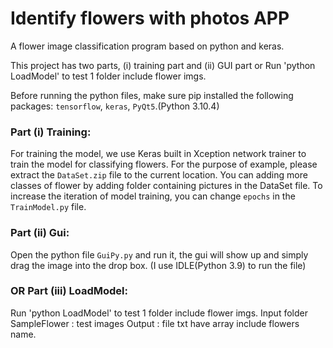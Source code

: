 # Identify flowers with photos APP
A flower image classification program based on python and keras.

This project has two parts, (i) training part and (ii) GUI part or Run 'python LoadModel' to test 1 folder include flower imgs.

Before running the python files, make sure pip installed the following packages: `tensorflow`, `keras`, `PyQt5`.(Python 3.10.4)

### Part (i) Training:

For training the model, we use Keras built in Xception network trainer to train the model for classifying flowers. For the purpose of example, please extract the `DataSet.zip` file to the current location.
You can adding more classes of flower by adding folder containing pictures in the DataSet file. To increase the iteration of model training, you can change `epochs` in the `TrainModel.py` file.

### Part (ii) Gui:

Open the python file `GuiPy.py` and run it, the gui will show up and simply drag the image into the drop box. (I use IDLE(Python 3.9) to run the file)

### OR Part (iii) LoadModel:
Run 'python LoadModel' to test 1 folder include flower imgs.
Input folder SampleFlower : test images
Output : file txt have array include flowers name.